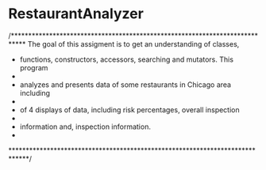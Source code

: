 # RestaurantAnalyzer
/****************************************************************************
The goal of this assigment is to get an understanding of classes,

* functions, constructors, accessors, searching and mutators. This program
* 
* analyzes and presents data of some restaurants in Chicago area including
* 
* of 4 displays of data, including risk percentages, overall inspection
* 
* information and, inspection information.
* 
*****************************************************************************/
